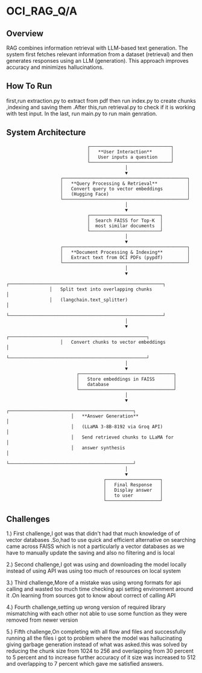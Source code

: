 # **OCI_RAG_Q/A**

## **Overview**
RAG combines information retrieval with LLM-based text generation. The system first
fetches relevant information from a dataset (retrieval) and then generates responses using
an LLM (generation). This approach improves accuracy and minimizes hallucinations.

## **How To Run**
first,run extraction.py to extract from pdf then run index.py to create chunks ,indexing and
saving them .After this,run retrieval.py to check if it is working with test input. In the last,
run main.py to run main genration.

## **System Architecture**


                                  ┌──────────────────────────────┐
                                  │   **User Interaction**       │
                                  │   User inputs a question     │
                                  └──────────────────────────────┘
                                                │
                                                ▼
                        ┌──────────────────────────────────────────────┐
                        │   **Query Processing & Retrieval**           │
                        │   Convert query to vector embeddings         │
                        │   (Hugging Face)                             │ 
                        └──────────────────────────────────────────────┘
                                                │
                                                ▼
                                  ┌──────────────────────────┐
                                  │  Search FAISS for Top-K  │
                                  │  most similar documents  │
                                  └──────────────────────────┘
                                                │
                                                ▼
                        ┌──────────────────────────────────────────────┐
                        │   **Document Processing & Indexing**         │
                        │   Extract text from OCI PDFs (pypdf)         │
                        └──────────────────────────────────────────────┘
                                                │
                                                ▼
                    ┌─────────────────────────────────────────────────────────┐
                    │   Split text into overlapping chunks                    │
                    │   (langchain.text_splitter)                             │
                    └─────────────────────────────────────────────────────────┘
                                                │
                                                ▼
                        ┌───────────────────────────────────────────────────┐
                        │   Convert chunks to vector embeddings             │
                        └───────────────────────────────────────────────────┘
                                                │
                                                ▼
                              ┌───────────────────────────────────┐
                              │   Store embeddings in FAISS       │
                              │   database                        │
                              └───────────────────────────────────┘
                                                │
                                                ▼
                            ┌──────────────────────────────────────────────┐
                            │   **Answer Generation**                      │
                            │   (LLaMA 3-8B-8192 via Groq API)             │
                            │   Send retrieved chunks to LLaMA for         │
                            │   answer synthesis                           │
                            └──────────────────────────────────────────────┘
                                                │
                                                ▼
                                        ┌────────────────────┐
                                        │   Final Response 	 │
                                        │   Display answer   │
                                        │   to user          │
                                        └────────────────────┘


## **Challenges**
1.) First challenge,I got was that didn't had that much knowledge of of vector databases .So,had 
    to use quick and efficient alternative on searching came across FAISS which is not a particularly
    a vector databases as we have to manually update the saving and also no filtering and is local

2.) Second challenge,I got was using and downloading the model locally instead of using API was using 
    too much of resources on local system

3.) Third challenge,More of a mistake was using wrong formats for api calling and wasted too much time 
    checking api setting environment around it .On learning from sources got to know about correct of calling API

4.) Fourth challenge,setting up wrong version of required library mismatching with each other not able to 
    use some function as they were removed from newer version

5.) Fifth challenge,On completing with all flow and files and successfully running all the files i got to 
    problem where the model was hallucinating giving garbage generation instead of what was asked.this was 
    solved by reducing the chunk size from 1024 to 256 and overlapping from 30 percent to 5 percent and to increase 
    further accuracy of it size was increased to 512 and overlapping to 7 percent which gave me satisfied answers.

